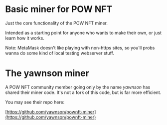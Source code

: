 # Basic miner for POW NFT

Just the core functionality of the POW NFT miner. 

Intended as a starting point for anyone who wants to make their own, or just learn how it works.

Note: MetaMask doesn't like playing with non-https sites, so you'll probs wanna do some kind of local testing webserver stuff.

# The yawnson miner

A POW NFT community member going only by the name *yawnson* has shared their miner code. It's not a fork of this code, but is far more efficient.

You may see their repo here:

[https://github.com/yawnson/pownft-miner](https://github.com/yawnson/pownft-miner)